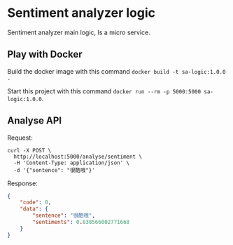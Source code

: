 # Sentiment analyzer logic
Sentiment analyzer main logic, Is a micro service.

## Play with Docker
Build the docker image with this command `docker build -t sa-logic:1.0.0 .`

Start this project with this command `docker run --rm -p 5000:5000 sa-logic:1.0.0`.

## Analyse API
Request:
```
curl -X POST \
  http://localhost:5000/analyse/sentiment \
  -H 'Content-Type: application/json' \
  -d '{"sentence": "很酷哦"}'
```

Response:
```json
{
    "code": 0,
    "data": {
        "sentence": "很酷哦",
        "sentiments": 0.838566002771668
    }
}
```